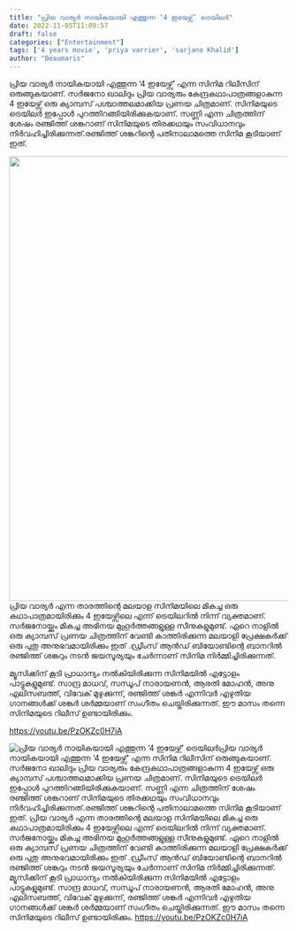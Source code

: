 ```yaml
---
title: "പ്രിയ വാര്യർ നായികയായി എത്തുന്ന ‘4 ഇയേഴ്സ്’ ട്രെയിലർ"
date: 2022-11-05T11:09:57
draft: false
categories: ["Entertainment"]
tags: ['4 years movie', 'priya varrier', 'sarjano Khalid']
author: "Beaumaris"
---
```


പ്രിയ വാര്യർ നായികയായി എത്തുന്ന ‘4 ഇയേഴ്സ്’ എന്ന സിനിമ റിലീസിന് ഒരുങ്ങുകയാണ്. സർജനോ ഖാലിദും പ്രിയ വാര്യരും കേന്ദ്രകഥാപാത്രങ്ങളാകുന്ന 4 ഇയേഴ്സ് ഒരു ക്യാമ്പസ് പശ്ചാത്തലമാക്കിയ പ്രണയ ചിത്രമാണ്. സിനിമയുടെ ട്രെയിലർ ഇപ്പോൾ പുറത്തിറങ്ങിയിരിക്കുകയാണ്. സണ്ണി എന്ന ചിത്രത്തിന് ശേഷം രഞ്ജിത്ത് ശങ്കറാണ് സിനിമയുടെ തിരക്കഥയും സംവിധാനവും നിർവഹിച്ചിരിക്കുന്നത്.രഞ്ജിത്ത് ശങ്കറിന്റെ പതിനാലാമത്തെ സിനിമ കൂടിയാണ് ഇത്.

<img class="alignnone size-full wp-image-357440" src="https://cdn.boolokam.com/articles/2022/11/rhhrhrhhh.jpg" alt="" width="1920" height="804" />പ്രിയ വാര്യർ എന്ന താരത്തിന്റെ മലയാള സിനിമയിലെ മികച്ച ഒരു കഥാപാത്രമായിരിക്കും 4 ഇയേഴ്സിലെ എന്ന് ട്രെയിലറിൽ നിന്ന് വ്യക്തമാണ്. സർജനോയ്ക്കും മികച്ച അഭിനയ മുഹൂർത്തങ്ങളുള്ള സീനുകളുമുണ്ട്. ഏറെ നാളിൽ ഒരു ക്യാമ്പസ് പ്രണയ ചിത്രത്തിന് വേണ്ടി കാത്തിരിക്കുന്ന മലയാളി പ്രേക്ഷകർക്ക് ഒരു പുതു അനുഭവമായിരിക്കും ഇത് .ഡ്രീംസ് ആൻഡ് ബിയോണ്ടിന്റെ ബാനറിൽ രഞ്ജിത്ത് ശങ്കറും നടൻ ജയസൂര്യയും ചേർന്നാണ് സിനിമ നിർമ്മിച്ചിരിക്കുന്നത്.

മ്യൂസിക്കിന് കൂടി പ്രാധാന്യം നൽകിയിരിക്കുന്ന സിനിമയിൽ എട്ടോളം പാട്ടുകളുമുണ്ട്. സാന്ദ്ര മാധവ്, സന്ധൂപ് നാരായണൻ, ആരതി മോഹൻ, അനു എലിസബത്ത്, വിവേക് മുഴുക്കുന്ന്, രഞ്ജിത്ത് ശങ്കർ എന്നിവർ എഴുതിയ ഗാനങ്ങൾക്ക് ശങ്കർ ശർമ്മയാണ് സംഗീതം ചെയ്തിരിക്കുന്നത്. ഈ മാസം തന്നെ സിനിമയുടെ റിലീസ് ഉണ്ടായിരിക്കും.

https://youtu.be/PzOKZc0H7iA


![പ്രിയ വാര്യർ നായികയായി എത്തുന്ന ‘4 ഇയേഴ്സ്’ ട്രെയിലർ](https://cdn.boolokam.com/articles/2022/11/rhhrhrhhh.jpg)പ്രിയ വാര്യർ നായികയായി എത്തുന്ന ‘4 ഇയേഴ്സ്’ എന്ന സിനിമ റിലീസിന് ഒരുങ്ങുകയാണ്. സർജനോ ഖാലിദും പ്രിയ വാര്യരും കേന്ദ്രകഥാപാത്രങ്ങളാകുന്ന 4 ഇയേഴ്സ് ഒരു ക്യാമ്പസ് പശ്ചാത്തലമാക്കിയ പ്രണയ ചിത്രമാണ്. സിനിമയുടെ ട്രെയിലർ ഇപ്പോൾ പുറത്തിറങ്ങിയിരിക്കുകയാണ്. സണ്ണി എന്ന ചിത്രത്തിന് ശേഷം രഞ്ജിത്ത് ശങ്കറാണ് സിനിമയുടെ തിരക്കഥയും സംവിധാനവും നിർവഹിച്ചിരിക്കുന്നത്.രഞ്ജിത്ത് ശങ്കറിന്റെ പതിനാലാമത്തെ സിനിമ കൂടിയാണ് ഇത്. പ്രിയ വാര്യർ എന്ന താരത്തിന്റെ മലയാള സിനിമയിലെ മികച്ച ഒരു കഥാപാത്രമായിരിക്കും 4 ഇയേഴ്സിലെ എന്ന് ട്രെയിലറിൽ നിന്ന് വ്യക്തമാണ്. സർജനോയ്ക്കും മികച്ച അഭിനയ മുഹൂർത്തങ്ങളുള്ള സീനുകളുമുണ്ട്. ഏറെ നാളിൽ ഒരു ക്യാമ്പസ് പ്രണയ ചിത്രത്തിന് വേണ്ടി കാത്തിരിക്കുന്ന മലയാളി പ്രേക്ഷകർക്ക് ഒരു പുതു അനുഭവമായിരിക്കും ഇത് .ഡ്രീംസ് ആൻഡ് ബിയോണ്ടിന്റെ ബാനറിൽ രഞ്ജിത്ത് ശങ്കറും നടൻ ജയസൂര്യയും ചേർന്നാണ് സിനിമ നിർമ്മിച്ചിരിക്കുന്നത്. മ്യൂസിക്കിന് കൂടി പ്രാധാന്യം നൽകിയിരിക്കുന്ന സിനിമയിൽ എട്ടോളം പാട്ടുകളുമുണ്ട്. സാന്ദ്ര മാധവ്, സന്ധൂപ് നാരായണൻ, ആരതി മോഹൻ, അനു എലിസബത്ത്, വിവേക് മുഴുക്കുന്ന്, രഞ്ജിത്ത് ശങ്കർ എന്നിവർ എഴുതിയ ഗാനങ്ങൾക്ക് ശങ്കർ ശർമ്മയാണ് സംഗീതം ചെയ്തിരിക്കുന്നത്. ഈ മാസം തന്നെ സിനിമയുടെ റിലീസ് ഉണ്ടായിരിക്കും. https://youtu.be/PzOKZc0H7iA
